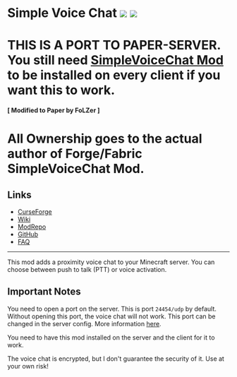 # Simple Voice Chat ![](http://cf.way2muchnoise.eu/full_416089_downloads.svg) ![](http://cf.way2muchnoise.eu/versions/416089.svg)
# THIS IS A PORT TO PAPER-SERVER. You still need [SimpleVoiceChat Mod](https://www.curseforge.com/minecraft/mc-mods/simple-voice-chat) to be installed on every client if you want this to work.

#### [ Modified to Paper by FoLZer ]

# All Ownership goes to the actual author of Forge/Fabric SimpleVoiceChat Mod.

## Links
- [CurseForge](https://www.curseforge.com/minecraft/mc-mods/simple-voice-chat)
- [Wiki](https://modrepo.de/minecraft/voicechat/wiki)
- [ModRepo](https://modrepo.de/minecraft/voicechat/overview)
- [GitHub](https://github.com/henkelmax/simple-voice-chat)
- [FAQ](https://modrepo.de/minecraft/voicechat/faq)

---

This mod adds a proximity voice chat to your Minecraft server.
You can choose between push to talk (PTT) or voice activation.

## Important Notes

You need to open a port on the server.
This is port `24454/udp` by default.
Without opening this port, the voice chat will not work.
This port can be changed in the server config.
More information [here](https://modrepo.de/minecraft/voicechat/wiki?t=setup).

You need to have this mod installed on the server and the client for it to work.

The voice chat is encrypted, but I don't guarantee the security of it.
Use at your own risk!

